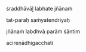 śraddhāvāḻ labhate jñānaṁ

tat-paraḥ saṁyatendriyaḥ

jñānaṁ labdhvā parāṁ śāntim

acireṇādhigacchati
